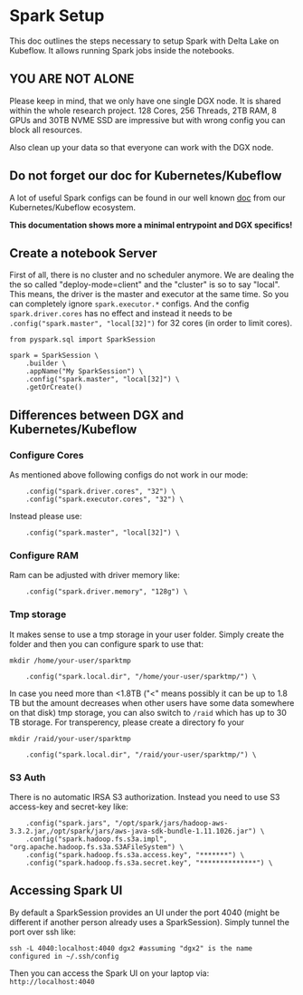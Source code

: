 # Spark Setup

This doc outlines the steps necessary to setup Spark with Delta Lake on Kubeflow. It allows running Spark jobs inside the notebooks.

## YOU ARE NOT ALONE

Please keep in mind, that we only have one single DGX node. It is shared within the whole research project. 128 Cores, 256 Threads, 2TB RAM, 8 GPUs and 30TB NVME SSD are impressive but with wrong config you can block all resources. 

Also clean up your data so that everyone can work with the DGX node.

## Do not forget our doc for Kubernetes/Kubeflow

A lot of useful Spark configs can be found in our well known [doc](https://github.com/KubeSoup/docs/tree/main/notebooks/applications/spark) from our Kubernetes/Kubeflow ecosystem.

**This documentation shows more a minimal entrypoint and DGX specifics!**

## Create a notebook Server

First of all, there is no cluster and no scheduler anymore. We are dealing the the so called "deploy-mode=client" and the "cluster" is so to say "local". This means, the driver is the master and executor at the same time. So you can completely ignore `spark.executor.*` configs. And the config `spark.driver.cores` has no effect and instead it needs to be `.config("spark.master", "local[32]")` for 32 cores (in order to limit cores).

```
from pyspark.sql import SparkSession

spark = SparkSession \
    .builder \
    .appName("My SparkSession") \
    .config("spark.master", "local[32]") \
    .getOrCreate()
```

## Differences between DGX and Kubernetes/Kubeflow

### Configure Cores

As mentioned above following configs do not work in our mode:
```
    .config("spark.driver.cores", "32") \
    .config("spark.executor.cores", "32") \
```
Instead please use:
```
    .config("spark.master", "local[32]") \
```

### Configure RAM

Ram can be adjusted with driver memory like:
```
    .config("spark.driver.memory", "128g") \
```

### Tmp storage

It makes sense to use a tmp storage in your user folder. Simply create the folder and then you can configure spark to use that:
```
mkdir /home/your-user/sparktmp

    .config("spark.local.dir", "/home/your-user/sparktmp/") \
```
In case you need more than <1.8TB ("<" means possibly it can be up to 1.8 TB but the amount decreases when other users have some data somewhere on that disk) tmp storage, you can also switch to `/raid` which has up to 30 TB storage. For transperency, please create a directory fo your
```
mkdir /raid/your-user/sparktmp

    .config("spark.local.dir", "/raid/your-user/sparktmp/") \
```

### S3 Auth

There is no automatic IRSA S3 authorization. Instead you need to use S3 access-key and secret-key like:
```
    .config("spark.jars", "/opt/spark/jars/hadoop-aws-3.3.2.jar,/opt/spark/jars/aws-java-sdk-bundle-1.11.1026.jar") \
    .config("spark.hadoop.fs.s3a.impl", "org.apache.hadoop.fs.s3a.S3AFileSystem") \
    .config("spark.hadoop.fs.s3a.access.key", "*******") \
    .config("spark.hadoop.fs.s3a.secret.key", "**************") \
```

## Accessing Spark UI

By default a SparkSession provides an UI under the port 4040 (might be different if another person already uses a SparkSession). Simply tunnel the port over ssh like:
```
ssh -L 4040:localhost:4040 dgx2 #assuming "dgx2" is the name configured in ~/.ssh/config
```
Then you can access the Spark UI on your laptop via: `http://localhost:4040`